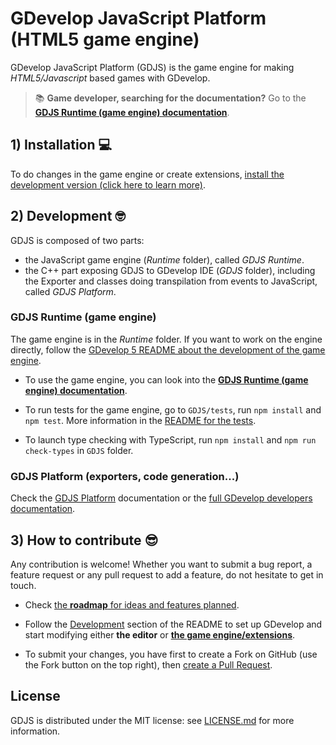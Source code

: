 # GDevelop JavaScript Platform (HTML5 game engine)

GDevelop JavaScript Platform (GDJS) is the game engine for making
_HTML5/Javascript_ based games with GDevelop.

> 📚 **Game developer, searching for the documentation?** Go to the **[GDJS Runtime (game engine) documentation](https://docs.gdevelop.io/GDJS%20Documentation)**.

## 1) Installation 💻

To do changes in the game engine or create extensions, [install the development version (click here to learn more)](https://github.com/4ian/GDevelop/tree/master/newIDE).

## 2) Development 🤓

GDJS is composed of two parts:

- the JavaScript game engine (_Runtime_ folder), called _GDJS Runtime_.
- the C++ part exposing GDJS to GDevelop IDE (_GDJS_ folder), including the Exporter and classes doing transpilation from events to JavaScript, called _GDJS Platform_.

### GDJS Runtime (game engine)

The game engine is in the _Runtime_ folder. If you want to work on the engine directly, follow the [GDevelop 5 README about the development of the game engine](https://github.com/4ian/GDevelop/blob/master/newIDE/README.md#development-of-the-game-engine).

- To use the game engine, you can look into the **[GDJS Runtime (game engine) documentation](https://docs.gdevelop.io/GDJS%20Runtime%20Documentation)**.

- To run tests for the game engine, go to `GDJS/tests`, run `npm install` and `npm test`. More information in the [README for the tests](https://github.com/4ian/GDevelop/tree/master/GDJS/tests).

- To launch type checking with TypeScript, run `npm install` and `npm run check-types` in `GDJS` folder.

### GDJS Platform (exporters, code generation...)

Check the [GDJS Platform](https://docs.gdevelop.io/GDJS%20Documentation/index.html) documentation or the [full GDevelop developers documentation](https://docs.gdevelop.io/).

## 3) How to contribute 😎

Any contribution is welcome! Whether you want to submit a bug report, a feature request
or any pull request to add a feature, do not hesitate to get in touch.

- Check [the **roadmap** for ideas and features planned](https://trello.com/b/qf0lM7k8/gdevelop-roadmap).

- Follow the [Development](https://github.com/4ian/GDevelop/tree/master/newIDE#development) section of the README to set up GDevelop and start modifying either **the editor** or **[the game engine/extensions](https://github.com/4ian/GDevelop/tree/master/newIDE#development-of-the-game-engine-or-extensions)**.

- To submit your changes, you have first to create a Fork on GitHub (use the Fork button on the top right), then [create a Pull Request](https://help.github.com/articles/creating-a-pull-request-from-a-fork/).

## License

GDJS is distributed under the MIT license: see [LICENSE.md](LICENSE.md) for
more information.
